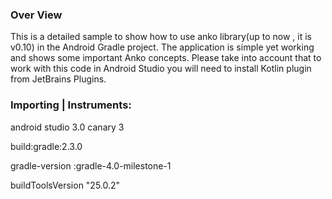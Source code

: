 ### Over View

This is a detailed sample to show how to use anko library(up to now , it is v0.10)
 in the Android Gradle project. 
The application is simple yet working and shows some important Anko concepts. 
Please take into account that to work with this code in Android Studio you will 
need to install Kotlin plugin from JetBrains Plugins.



### Importing | Instruments:

android studio 3.0 canary 3

build:gradle:2.3.0

gradle-version :gradle-4.0-milestone-1

buildToolsVersion "25.0.2"